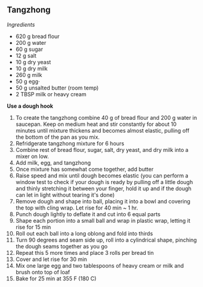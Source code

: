 ## Tangzhong

*Ingredients*
* 620 g bread flour
* 200 g water
* 60 g sugar
* 12 g salt
* 10 g dry yeast
* 10 g dry milk
* 260 g milk
* 50 g egg⋅
* 50 g unsalted butter (room temp)
* 2 TBSP milk or heavy cream

**Use a dough hook**
1. To create the tangzhong combine 40 g of bread flour and 200 g water in saucepan. Keep on medium heat and stir constantly for about 10 minutes until mixture thickens and becomes almost elastic, pulling off the bottom of the pan as you mix. 
2. Refridgerate tangzhong mixture for 6 hours
3. Combine rest of bread flour, sugar, salt, dry yeast, and dry milk into a mixer on low. 
4. Add milk, egg, and tangzhong
5. Once mixture has somewhat come together, add butter
6. Raise speed and mix until dough becomes elastic (you can perform a window test to check if your dough is ready by pulling off a little dough and thinly stretching it between your finger, hold it up and if the dough can let in light without tearing it's done)
7. Remove dough and shape into ball, placing it into a bowl and covering the top with cling wrap. Let rise for 40 min ~ 1 hr.
8. Punch dough lightly to deflate it and cut into 6 equal parts
9. Shape each portion into a small ball and wrap in plastic wrap, letting it rise for 15 min
10. Roll out each ball into a long oblong and fold into thirds
11. Turn 90 degrees and seam side up, roll into a cylindrical shape, pinching the dough seams together as you go
12. Repeat this 5 more times and place 3 rolls per bread tin
14. Cover and let rise for 30 min
15. Mix one large egg and two tablespoons of heavy cream or milk and brush onto top of loaf
16. Bake for 25 min at 355 F (180 C)
